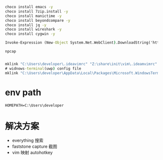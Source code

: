 ```bat
choco install emacs -y
choco install 7zip.install -y
choco install manictime -y
choco install beyondcompare -y
choco install jq -y
choco install wireshark -y
choco install cygwin -y
```

```bat
Invoke-Expression (New-Object System.Net.WebClient).DownloadString('https://get.scoop.sh')
```

``` manually
npcap
```


```bat

mklink "C:\Users\developer\.ideavimrc" "Z:\share\init\vim\.ideamvimrc"
# widnows-terminal(uwp) config file
mklink "C:\Users\developer\AppData\Local\Packages\Microsoft.WindowsTerminal_8wekyb3d8bbwe\LocalState\settings.json" "Z:\share\init\windows\windows-terminal-uwp\settings.json"
```

# env path
```bat
HOMEPATH=C:\Users\developer
```
# 解决方案
- everything 搜索
- faststone capture 截图
- vim 映射 autohotkey